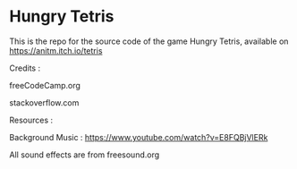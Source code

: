 # Hungry Tetris
 This is the repo for the source code of the game Hungry Tetris, available on https://anitm.itch.io/tetris
 
 

Credits : 

 
 freeCodeCamp.org

 stackoverflow.com
 
 
 

Resources :


 Background Music : https://www.youtube.com/watch?v=E8FQBjVlERk
 
 All sound effects are from freesound.org
